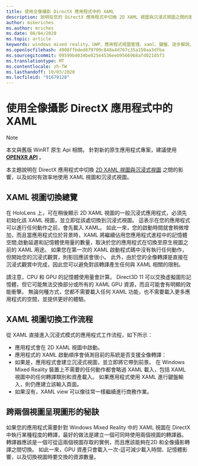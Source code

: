 ```yaml
---
title: 使用全像攝影 DirectX 應用程式中的 XAML
description: 說明在您的 DirectX 應用程式中切換 2D XAML 視圖與沉浸式視圖之間的影響，以及如何有效率地使用 XAML 視圖和沉浸式視圖。
author: mikeriches
ms.author: mriches
ms.date: 08/04/2020
ms.topic: article
keywords: windows mixed reality、UWP、應用程式視圖管理、xaml、鍵盤、逐步解說、DirectX
ms.openlocfilehash: 4908ffbded879709c848a4d767c35a150aa3dfba
ms.sourcegitcommit: 09599b4034be825e4536eeb9566968afd021d5f3
ms.translationtype: MT
ms.contentlocale: zh-TW
ms.lasthandoff: 10/03/2020
ms.locfileid: "91679128"
---
```

# <a name="using-xaml-with-holographic-directx-apps"></a>使用全像攝影 DirectX 應用程式中的 XAML

> [!NOTE]
> 本文與舊版 WinRT 原生 Api 相關。  針對新的原生應用程式專案，建議使用 **[OPENXR API](../native/openxr-getting-started.md)** 。

本主題說明在 DirectX 應用程式中切換 [2D XAML 視圖與沉浸式視圖](../../design/app-views.md) 之間的影響，以及如何有效率地使用 XAML 視圖和沉浸式視圖。

## <a name="xaml-view-switching-overview"></a>XAML 視圖切換總覽

在 HoloLens 上，可在稍後顯示 2D XAML 視圖的一般沉浸式應用程式，必須先初始化該 XAML 視圖，並立即從該處切換到沉浸式視圖。 這表示在您的應用程式可以進行任何動作之前，會先載入 XAML。 如此一來，您的啟動時間就會稍微增加，而且當應用程式位於背景時，XAML 將繼續佔用您應用程式進程中的記憶體空間;啟動延遲和記憶體使用量的數量，取決於您的應用程式在切換至原生視圖之前的 XAML 用途。 如果您在第一次的 XAML 啟動程式碼中沒有執行任何動作，但開始您的沉浸式觀賞，則影回應該會很小。 此外，由於您的全像轉譯是直接在沉浸式觀賞中完成，因此您可以避免對該轉譯產生任何與 XAML 相關的限制。

請注意，CPU 和 GPU 的記憶體使用量會計算。 Direct3D 11 可以交換虛擬圖形記憶體，但它可能無法交換部分或所有的 XAML GPU 資源，而且可能會有明顯的效能衝擊。 無論何種方式，您都不需要載入任何 XAML 功能，也不需要載入更多應用程式的空間，並提供更好的體驗。

## <a name="xaml-view-switching-workflow"></a>XAML 視圖切換工作流程

從 XAML 直接進入沉浸式模式的應用程式工作流程，如下所示：
* 應用程式會在 2D XAML 視圖中啟動。
* 應用程式的 XAML 啟動順序會偵測目前的系統是否支援全像轉譯：
* 如果是，應用程式會建立沉浸式視圖，並立即將它帶到前景。 在 Windows Mixed Reality 裝置上不需要的任何動作都會略過 XAML 載入，包括 XAML 視圖中的任何轉譯類別和資產載入。 如果應用程式使用 XAML 進行鍵盤輸入，則仍應建立該輸入頁面。
* 如果沒有，XAML view 可以像往常一樣繼續進行商務作業。

## <a name="tip-for-rendering-graphics-across-both-views"></a>跨兩個視圖呈現圖形的秘訣

如果您的應用程式需要針對 Windows Mixed Reality 中的 XAML 視圖在 DirectX 中執行某種程度的轉譯，最好的做法是建立一個可同時使用兩個視圖的轉譯器。 轉譯器應該是一個可從這兩個視圖存取的實例，而且應該能夠在2D 和全像攝影轉譯之間切換。 如此一來，GPU 資產只會載入一次-這可減少載入時間、記憶體影響，以及切換視圖時要交換的資源數量。
